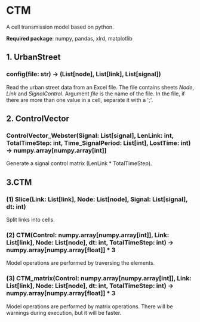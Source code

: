 # **CTM**
A cell transmission model based on python.

 **Required package**: numpy, pandas, xlrd, matplotlib
## **1. UrbanStreet**
### **config**(**file**: str) -> (List[node], List[link], List[signal])
Read the urban street data from an Excel file. The file contains sheets *Node*, *Link* and *SignalControl*. Argument *file* is the name of the file. In the file, if there are more than one value in a cell, separate it with a ';'.
## **2. ControlVector**
### **ControlVector_Webster**(**Signal**: List[signal], **LenLink**: int, **TotalTimeStep**: int, **Time_SignalPeriod**: List[int], **LostTime**: int) -> numpy.array[numpy.array[int]]
Generate a signal control matrix (LenLink * TotalTimeStep).
## **3.CTM**
### (1) **Slice**(**Link**: List[link], **Node**: List[node], **Signal**: List[signal], **dt**: int)
Split links into cells.
### (2) **CTM**(**Control**: numpy.array[numpy.array[int]], **Link**: List[link], **Node**: List[node], **dt**: int, **TotalTimeStep**: int) -> numpy.array[numpy.array[float]] * 3
Model operations are performed by traversing the elements.
### (3) **CTM_matrix**(**Control**: numpy.array[numpy.array[int]], **Link**: List[link], **Node**: List[node], **dt**: int, **TotalTimeStep**: int) -> numpy.array[numpy.array[float]] * 3
Model operations are performed by matrix operations. There will be warnings during execution, but it will be faster.